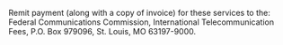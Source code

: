 Remit payment (along with a copy of invoice) for these services to the: Federal Communications Commission, International Telecommunication Fees, P.O. Box 979096, St. Louis, MO 63197-9000.

